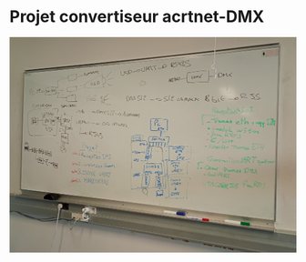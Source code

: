 # Projet convertiseur acrtnet-DMX

![Tableau](https://github.com/claireAnot/3D_Projet/blob/main/images/tableau_resume.jpg "Tableau résumé")

